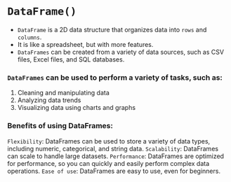 # `DataFrame()`

- `DataFrame` is a 2D data structure that organizes data into `rows` and `columns`.
- It is like a spreadsheet, but with more features.
- `DataFrames` can be created from a variety of data sources, such as CSV files, Excel files, and SQL databases.

### `DataFrames` can be used to perform a variety of tasks, such as:

1. Cleaning and manipulating data
2. Analyzing data trends
3. Visualizing data using charts and graphs

### Benefits of using DataFrames:

`Flexibility`: DataFrames can be used to store a variety of data types, including numeric, categorical, and string data.
`Scalability`: DataFrames can scale to handle large datasets.
`Performance`: DataFrames are optimized for performance, so you can quickly and easily perform complex data operations.
`Ease of use`: DataFrames are easy to use, even for beginners.
